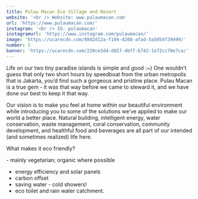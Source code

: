 ```yaml
---
title: Pulau Macan Eco Village and Resort
website: '<br /> Website: www.pulaumacan.com'
url: 'https://www.pulaumacan.com/'
instagram: '<br /> IG: pulaumacan'
instagramurl: 'https://www.instagram.com/pulaumacan/'
image: 'https://ucarecdn.com/8842d12a-f104-4268-afad-5a5054f39499/'
number: 5
banner: 'https://ucarecdn.com/220ce3d4-d857-4bff-b742-1e72cc70e7ca/'
---
```

Life on our two tiny paradise islands is simple and good :~)
 One wouldn’t guess that only two short hours by speedboat from the urban metropolis that is Jakarta, you’d find such a gorgeous and pristine place.  Pulau Macan is a true gem - it was that way before we came to steward it, and we have done our best to keep it that way.

Our vision is to make you feel at home within our beautiful environment while introducing you to some of the solutions we’ve applied to make our world a better place.  Natural building, intelligent energy, water conservation, waste management, coral conservation, community development, and healthful food and beverages are all part of our intended (and sometimes realized) life here.  

What makes it eco friendly?

\- mainly vegetarian; organic where possible
- energy efficiency and solar panels
- carbon offset
- saving water - cold showers! 
- eco toilet and rain water catchment.
